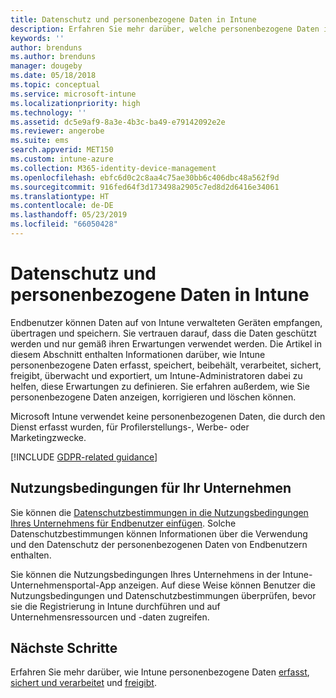 ```yaml
---
title: Datenschutz und personenbezogene Daten in Intune
description: Erfahren Sie mehr darüber, welche personenbezogene Daten in Intune erfasst und verarbeitet werden.
keywords: ''
author: brenduns
ms.author: brenduns
manager: dougeby
ms.date: 05/18/2018
ms.topic: conceptual
ms.service: microsoft-intune
ms.localizationpriority: high
ms.technology: ''
ms.assetid: dc5e9af9-8a3e-4b3c-ba49-e79142092e2e
ms.reviewer: angerobe
ms.suite: ems
search.appverid: MET150
ms.custom: intune-azure
ms.collection: M365-identity-device-management
ms.openlocfilehash: ebfc6d0c2c8aa4c75ae30bb6c406dbc48a562f9d
ms.sourcegitcommit: 916fed64f3d173498a2905c7ed8d2d6416e34061
ms.translationtype: HT
ms.contentlocale: de-DE
ms.lasthandoff: 05/23/2019
ms.locfileid: "66050428"
---
```

# <a name="privacy-and-personal-data-in-intune"></a>Datenschutz und personenbezogene Daten in Intune

Endbenutzer können Daten auf von Intune verwalteten Geräten empfangen, übertragen und speichern. Sie vertrauen darauf, dass die Daten geschützt werden und nur gemäß ihren Erwartungen verwendet werden. Die Artikel in diesem Abschnitt enthalten Informationen darüber, wie Intune personenbezogene Daten erfasst, speichert, beibehält, verarbeitet, sichert, freigibt, überwacht und exportiert, um Intune-Administratoren dabei zu helfen, diese Erwartungen zu definieren. Sie erfahren außerdem, wie Sie personenbezogene Daten anzeigen, korrigieren und löschen können.

Microsoft Intune verwendet keine personenbezogenen Daten, die durch den Dienst erfasst wurden, für Profilerstellungs-, Werbe- oder Marketingzwecke.

[!INCLUDE [GDPR-related guidance](./includes/gdpr-dsr-and-stp-note.md)]

## <a name="your-company-terms-and-conditions"></a>Nutzungsbedingungen für Ihr Unternehmen

Sie können die [Datenschutzbestimmungen in die Nutzungsbedingungen Ihres Unternehmens für Endbenutzer einfügen](company-portal-app.md). Solche Datenschutzbestimmungen können Informationen über die Verwendung und den Datenschutz der personenbezogenen Daten von Endbenutzern enthalten.

Sie können die Nutzungsbedingungen Ihres Unternehmens in der Intune-Unternehmensportal-App anzeigen. Auf diese Weise können Benutzer die Nutzungsbedingungen und Datenschutzbestimmungen überprüfen, bevor sie die Registrierung in Intune durchführen und auf Unternehmensressourcen und -daten zugreifen.

## <a name="next-steps"></a>Nächste Schritte

Erfahren Sie mehr darüber, wie Intune personenbezogene Daten [erfasst](privacy-data-collect.md), [sichert und verarbeitet](privacy-data-store-process.md) und [freigibt](privacy-data-secure-share.md). 

